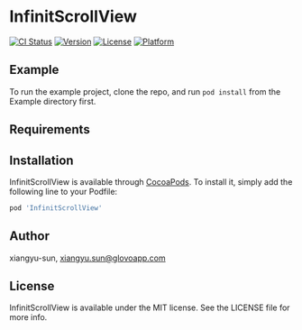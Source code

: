 # InfinitScrollView

[![CI Status](https://img.shields.io/travis/xiangyu-sun/InfinitScrollView.svg?style=flat)](https://travis-ci.org/xiangyu-sun/InfinitScrollView)
[![Version](https://img.shields.io/cocoapods/v/InfinitScrollView.svg?style=flat)](https://cocoapods.org/pods/InfinitScrollView)
[![License](https://img.shields.io/cocoapods/l/InfinitScrollView.svg?style=flat)](https://cocoapods.org/pods/InfinitScrollView)
[![Platform](https://img.shields.io/cocoapods/p/InfinitScrollView.svg?style=flat)](https://cocoapods.org/pods/InfinitScrollView)

## Example

To run the example project, clone the repo, and run `pod install` from the Example directory first.

## Requirements

## Installation

InfinitScrollView is available through [CocoaPods](https://cocoapods.org). To install
it, simply add the following line to your Podfile:

```ruby
pod 'InfinitScrollView'
```

## Author

xiangyu-sun, xiangyu.sun@glovoapp.com

## License

InfinitScrollView is available under the MIT license. See the LICENSE file for more info.
